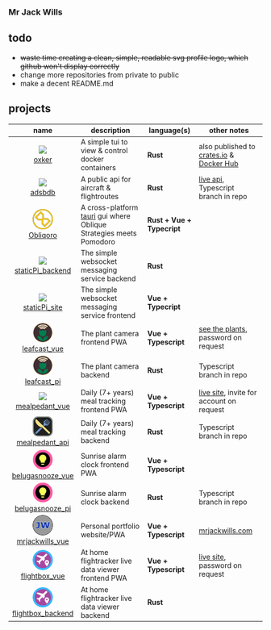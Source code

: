 ### Mr Jack Wills
## todo

+ ~~waste time creating a clean, simple, readable svg profile logo, which github won't display correctly~~
+ change more repositories from private to public
+ make a decent README.md

## projects

|name|description|language(s)|other notes|
|:---:|---|---|---|
|<a href='https://github.com/mrjackwills/oxker'><img src='https://github.com/mrjackwills/oxker/blob/main/.github/logo.svg' width='40px'> <br> oxker </a>|A simple tui to view & control docker containers |<strong>Rust</strong>|also published to <a href='https://www.crates.io/crates/oxker' target='_blank' rel='noopener noreferrer'>crates.io</a> & <a href='https://hub.docker.com/r/mrjackwills/oxker' target='_blank' rel='noopener noreferrer'>Docker Hub</a>|
|<a href='https://github.com/mrjackwills/adsbdb'><img src='https://github.com/mrjackwills/adsbdb/blob/main/.github/logo.svg' width='40px'> <br> adsbdb </a>|A public api for aircraft & flightroutes |<strong>Rust</strong>|[live api](https://adsbdb.com), Typescript branch in repo|
|<a href='https://github.com/mrjackwills/obliqoro'><img src='https://github.com/mrjackwills/obliqoro/blob/main/.github/logo.svg' width='40px'> <br> Obliqoro </a>|A cross-platform <a href='https://www.tauri.app/' target='_blank' rel='noopener noreferrer'>tauri</a> gui where Oblique Strategies meets Pomodoro|<strong>Rust + Vue + Typecript</strong>| |
|<a href='https://github.com/mrjackwills/staticpi_backend'><img src='https://github.com/mrjackwills/staticpi_backend/blob/main/.github/logo.svg' width='40px'> <br> staticPi_backend </a>|The simple websocket messaging service backend|<strong>Rust</strong>| |
|<a href='https://github.com/mrjackwills/staticpi_vue'><img src='https://github.com/mrjackwills/staticpi_backend/blob/main/.github/logo.svg' width='40px'> <br> staticPi_site </a>|The simple websocket messaging service frontend|<strong>Vue + Typecript</strong>| |
|<a href='https://github.com/mrjackwills/leafcast_vue'><img src='https://github.com/mrjackwills/leafcast_vue/blob/main/.github/logo.svg' width='40px'><br> leafcast_vue</a>| The plant camera frontend PWA |<strong>Vue + Typescript</strong>| [see the plants](https://plants.mrjackwills.com), password on request|
|<a href='https://github.com/mrjackwills/leafcast_pi'><img src='https://github.com/mrjackwills/leafcast_pi/blob/main/.github/logo.svg' width='40px'><br> leafcast_pi</a>| The plant camera backend |<strong>Rust</strong>|Typescript branch in repo | 
|<a href='https://github.com/mrjackwills/mealpedant_vue'><img src='https://github.com/mrjackwills/mealpedant_vue/blob/main/.github/logo.svg' width='40px'><br> mealpedant_vue</a>| Daily (7+ years) meal tracking frontend PWA |<strong>Vue + Typescript</strong>| [live site](https://www.mealpedant.com), invite for account on request|
|<a href='https://github.com/mrjackwills/mealpedant_api'><img src='https://github.com/mrjackwills/mealpedant_api/blob/main/.github/logo.svg' width='40px'><br> mealpedant_api</a>| Daily (7+ years) meal tracking backend |<strong>Rust</strong>| Typescript branch in repo |
|<a href='https://github.com/mrjackwills/belugasnooze_vue'><img src='https://github.com/mrjackwills/belugasnooze_vue/blob/main/.github/logo.svg' width='40px'><br> belugasnooze_vue</a>| Sunrise alarm clock frontend PWA |<strong>Vue + Typescript</strong>||
|<a href='https://github.com/mrjackwills/belugasnooze_pi'><img src='https://github.com/mrjackwills/belugasnooze_pi/blob/main/.github/logo.svg' width='40px'><br> belugasnooze_pi</a>| Sunrise alarm clock backend |<strong>Rust</strong>| Typescript branch in repo |
|<a href='https://github.com/mrjackwills/mrjackwills_vue'><img src='https://github.com/mrjackwills/mrjackwills_vue/blob/main/.github/logo.png' width='40px'><br> mrjackwills_vue</a>| Personal portfolio website/PWA |<strong>Vue + Typescript</strong>|  [mrjackwills.com](https://www.mrjackwills.com) |
|<a href='https://github.com/mrjackwills/flightbox_vue'><img src='https://github.com/mrjackwills/flightbox_vue/blob/main/.github/logo.svg' width='40px'><br> flightbox_vue</a>| At home flightracker live data viewer frontend PWA |<strong>Vue + Typescript</strong>|  [live site](https://flights.mrjackwills.com), password on request |
|<a href='https://github.com/mrjackwills/flightbox_backend'><img src='https://github.com/mrjackwills/flightbox_backend/blob/main/.github/logo.svg' width='40px'><br> flightbox_backend</a>| At home flightracker live data viewer backend |<strong>Rust</strong>|


<a rel="me" href="https://hachyderm.io/@mrjackwills" target="_blank"></a>
